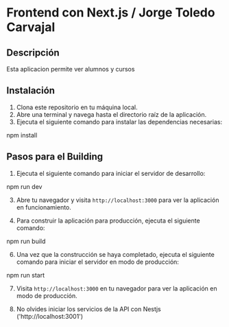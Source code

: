 # Frontend con Next.js / Jorge Toledo Carvajal

## Descripción
Esta aplicacion permite ver alumnos y cursos

## Instalación
1. Clona este repositorio en tu máquina local.
2. Abre una terminal y navega hasta el directorio raíz de la aplicación.
3. Ejecuta el siguiente comando para instalar las dependencias necesarias:

npm install

## Pasos para el Building
1. Ejecuta el siguiente comando para iniciar el servidor de desarrollo:
   

npm run dev

3. Abre tu navegador y visita `http://localhost:3000` para ver la aplicación en funcionamiento.

4. Para construir la aplicación para producción, ejecuta el siguiente comando:
   

npm run build

6. Una vez que la construcción se haya completado, ejecuta el siguiente comando para iniciar el servidor en modo de producción:

npm run start

7. Visita `http://localhost:3000` en tu navegador para ver la aplicación en modo de producción.

8. No olvides iniciar los servicios de la API con Nestjs ('http://localhost:3001')

